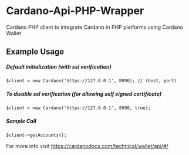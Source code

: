 
# Cardano-Api-PHP-Wrapper
Cardano PHP client to integrate Cardano in PHP platforms using Cardano Wallet

## Example Usage

##### Default initialization (with ssl verification)
```code
$client = new Cardano('https://127.0.0.1', 8090); // (host, port)
```

##### To disable ssl verification (for allowing self signed certificate)
```code
$client = new Cardano('https://127.0.0.1', 8090, true);
```
##### Sample Call
```code
$client->getAccounts();
```
For more info visit https://cardanodocs.com/technical/wallet/api/#/
